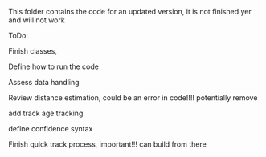 This folder contains the code for an updated version, it is not finished yer and will not work

ToDo:
  
  Finish classes,
  
  Define how to run the code
  
  Assess data handling
  
  Review distance estimation, could be an error in code!!!! potentially remove

  add track age tracking

  define confidence syntax

  Finish quick track process, important!!! can build from there
  
